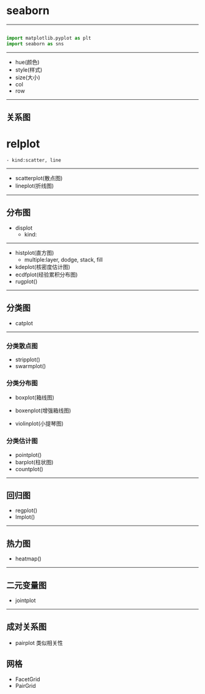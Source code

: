 # seaborn


---

```py

import matplotlib.pyplot as plt
import seaborn as sns


```
---

- hue(颜色)
- style(样式)
- size(大小)
- col
- row

---
## 关系图
# relplot
    - kind:scatter, line

---
- scatterplot(散点图)
- lineplot(折线图)



---
## 分布图
- displot
    - kind:

---
- histplot(直方图)
    - multiple:layer, dodge, stack, fill
- kdeplot(核密度估计图)
- ecdfplot(经验累积分布图)
- rugplot()


---
## 分类图
- catplot
---
### 分类散点图
- stripplot()
- swarmplot()

### 分类分布图
- boxplot(箱线图)
- boxenplot(增强箱线图)

- violinplot(小提琴图)

### 分类估计图
- pointplot()
- barplot(柱状图)
- countplot()

---
## 回归图

- regplot()
- lmplot()
---
## 热力图
- heatmap()
---
## 二元变量图
- jointplot

---
## 成对关系图
- pairplot
类似相关性

## 网格

- FacetGrid
- PairGrid